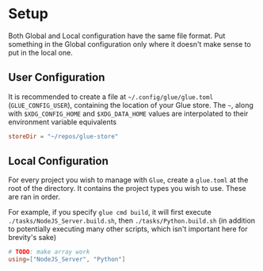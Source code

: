 # Setup

Both Global and Local configuration have the same file format. Put something in the Global configuration only where it doesn't make sense to put in the local one.

## User Configuration

It is recommended to create a file at `~/.config/glue/glue.toml` (`GLUE_CONFIG_USER`), containing the location of your Glue store. The `~`, along with `$XDG_CONFIG_HOME` and `$XDG_DATA_HOME` values are interpolated to their environment variable equivalents

```toml
storeDir = "~/repos/glue-store"
```

## Local Configuration

For every project you wish to manage with `Glue`, create a `glue.toml` at the root of the directory. It contains the project types you wish to use. These are ran in order.

For example, if you specify `glue cmd build`, it will first execute `./tasks/NodeJS_Server.build.sh`, then `./tasks/Python.build.sh` (in addition to potentially executing many other scripts, which isn't important here for brevity's sake)

```toml
# TODO: make array work
using=["NodeJS_Server", "Python"]
```
